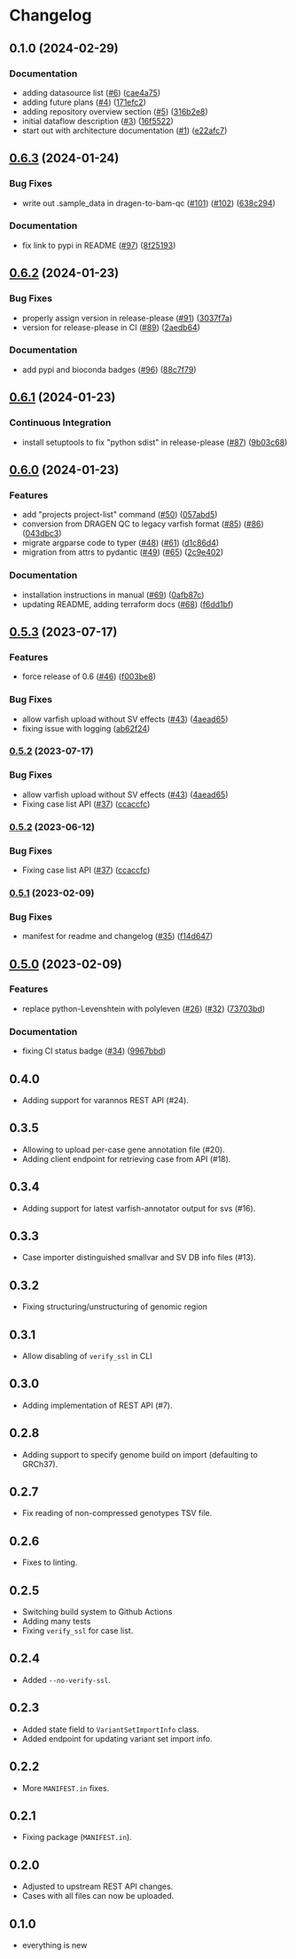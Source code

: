 # Changelog

## 0.1.0 (2024-02-29)


### Documentation

* adding datasource list ([#6](https://github.com/varfish-org/varfish-dev-docs/issues/6)) ([cae4a75](https://github.com/varfish-org/varfish-dev-docs/commit/cae4a756c9469519a000550407b32c9ce2e57a0c))
* adding future plans ([#4](https://github.com/varfish-org/varfish-dev-docs/issues/4)) ([171efc2](https://github.com/varfish-org/varfish-dev-docs/commit/171efc20dbb6ba5c8f21414dcbbb72343ac94eb0))
* adding repository overview section ([#5](https://github.com/varfish-org/varfish-dev-docs/issues/5)) ([316b2e8](https://github.com/varfish-org/varfish-dev-docs/commit/316b2e8b587457d8dfa7cfb583c0872a66a99377))
* initial dataflow description ([#3](https://github.com/varfish-org/varfish-dev-docs/issues/3)) ([16f5522](https://github.com/varfish-org/varfish-dev-docs/commit/16f5522092c242b873f689678c0c099d42070941))
* start out with architecture documentation ([#1](https://github.com/varfish-org/varfish-dev-docs/issues/1)) ([e22afc7](https://github.com/varfish-org/varfish-dev-docs/commit/e22afc790b1dfb973144adc39e9477848493a035))

## [0.6.3](https://github.com/varfish-org/varfish-cli/compare/v0.6.2...v0.6.3) (2024-01-24)


### Bug Fixes

* write out .sample_data in dragen-to-bam-qc ([#101](https://github.com/varfish-org/varfish-cli/issues/101)) ([#102](https://github.com/varfish-org/varfish-cli/issues/102)) ([638c294](https://github.com/varfish-org/varfish-cli/commit/638c2945d1ea8c4951c5d235f3aef231dcc604c6))


### Documentation

* fix link to pypi in README ([#97](https://github.com/varfish-org/varfish-cli/issues/97)) ([8f25193](https://github.com/varfish-org/varfish-cli/commit/8f25193f5fd313def2457f03e338992aa04eaf9f))

## [0.6.2](https://github.com/bihealth/varfish-cli/compare/v0.6.1...v0.6.2) (2024-01-23)


### Bug Fixes

* properly assign version in release-please ([#91](https://github.com/bihealth/varfish-cli/issues/91)) ([3037f7a](https://github.com/bihealth/varfish-cli/commit/3037f7a44ec4a6a1be641d4ee8c327c11bfacaa2))
* version for release-please in CI ([#89](https://github.com/bihealth/varfish-cli/issues/89)) ([2aedb64](https://github.com/bihealth/varfish-cli/commit/2aedb6465237211133625ef19be601e43d47be9b))


### Documentation

* add pypi and bioconda badges ([#96](https://github.com/bihealth/varfish-cli/issues/96)) ([88c7f79](https://github.com/bihealth/varfish-cli/commit/88c7f79150ca921fe21116fa4c8523840c8d22b2))

## [0.6.1](https://github.com/bihealth/varfish-cli/compare/v0.6.0...v0.6.1) (2024-01-23)


### Continuous Integration

* install setuptools to fix "python sdist" in release-please ([#87](https://github.com/bihealth/varfish-cli/issues/87)) ([9b03c68](https://github.com/bihealth/varfish-cli/commit/9b03c687e34f9e94533fbd04f02b2d4baa65e759))

## [0.6.0](https://github.com/bihealth/varfish-cli/compare/v0.5.3...v0.6.0) (2024-01-23)


### Features

* add "projects project-list" command ([#50](https://github.com/bihealth/varfish-cli/issues/50)) ([057abd5](https://github.com/bihealth/varfish-cli/commit/057abd56667e2b089ee2d30a4c761fd4b67a7278))
* conversion from DRAGEN QC to legacy varfish format ([#85](https://github.com/bihealth/varfish-cli/issues/85)) ([#86](https://github.com/bihealth/varfish-cli/issues/86)) ([043dbc3](https://github.com/bihealth/varfish-cli/commit/043dbc3437dfc2d938a3ba5a4a4ea91ffa12be4f))
* migrate argparse code to typer ([#48](https://github.com/bihealth/varfish-cli/issues/48)) ([#61](https://github.com/bihealth/varfish-cli/issues/61)) ([d1c86d4](https://github.com/bihealth/varfish-cli/commit/d1c86d43be19b66c5f3429c62772e2febadf119c))
* migration from attrs to pydantic ([#49](https://github.com/bihealth/varfish-cli/issues/49)) ([#65](https://github.com/bihealth/varfish-cli/issues/65)) ([2c9e402](https://github.com/bihealth/varfish-cli/commit/2c9e402b66731e35f2214eaca52d3ae49069613b))


### Documentation

* installation instructions in manual ([#69](https://github.com/bihealth/varfish-cli/issues/69)) ([0afb87c](https://github.com/bihealth/varfish-cli/commit/0afb87c377ebda2f50892afff4ab857bce34e4a9))
* updating README, adding terraform docs ([#68](https://github.com/bihealth/varfish-cli/issues/68)) ([f6dd1bf](https://github.com/bihealth/varfish-cli/commit/f6dd1bf850d3f1ac8637f15d165ac262d1f93b2b))

## [0.5.3](https://github.com/bihealth/varfish-cli/compare/v0.5.2...v0.5.3) (2023-07-17)


### Features

* force release of 0.6 ([#46](https://github.com/bihealth/varfish-cli/issues/46)) ([f003be8](https://github.com/bihealth/varfish-cli/commit/f003be8b1f953ff4ab22f7d274264747dd39870d))


### Bug Fixes

* allow varfish upload without SV effects ([#43](https://github.com/bihealth/varfish-cli/issues/43)) ([4aead65](https://github.com/bihealth/varfish-cli/commit/4aead65054e97adf7564f8fb3d3a3e0db755c34f))
* fixing issue with logging ([ab62f24](https://github.com/bihealth/varfish-cli/commit/ab62f242445150c2472aa45ea0c0f6d7782a7b8c))

### [0.5.2](https://www.github.com/bihealth/varfish-cli/compare/v0.5.1...v0.5.2) (2023-07-17)


### Bug Fixes

* allow varfish upload without SV effects ([#43](https://www.github.com/bihealth/varfish-cli/issues/43)) ([4aead65](https://www.github.com/bihealth/varfish-cli/commit/4aead65054e97adf7564f8fb3d3a3e0db755c34f))
* Fixing case list API ([#37](https://www.github.com/bihealth/varfish-cli/issues/37)) ([ccaccfc](https://www.github.com/bihealth/varfish-cli/commit/ccaccfcbec7fb209492f1855b5e740f20ac60bbc))

### [0.5.2](https://www.github.com/bihealth/varfish-cli/compare/v0.5.1...v0.5.2) (2023-06-12)


### Bug Fixes

* Fixing case list API ([#37](https://www.github.com/bihealth/varfish-cli/issues/37)) ([ccaccfc](https://www.github.com/bihealth/varfish-cli/commit/ccaccfcbec7fb209492f1855b5e740f20ac60bbc))

### [0.5.1](https://www.github.com/bihealth/varfish-cli/compare/v0.5.0...v0.5.1) (2023-02-09)


### Bug Fixes

* manifest for readme and changelog ([#35](https://www.github.com/bihealth/varfish-cli/issues/35)) ([f14d647](https://www.github.com/bihealth/varfish-cli/commit/f14d6472728995b9e18726fbfb7c36e86319c999))

## [0.5.0](https://www.github.com/bihealth/varfish-cli/compare/v0.4.0...v0.5.0) (2023-02-09)


### Features

* replace python-Levenshtein with polyleven ([#26](https://www.github.com/bihealth/varfish-cli/issues/26)) ([#32](https://www.github.com/bihealth/varfish-cli/issues/32)) ([73703bd](https://www.github.com/bihealth/varfish-cli/commit/73703bd73796b066de689954caa19a5767f97d76))


### Documentation

* fixing CI status badge ([#34](https://www.github.com/bihealth/varfish-cli/issues/34)) ([9967bbd](https://www.github.com/bihealth/varfish-cli/commit/9967bbd7a706d8338c188468a67a8bbebdb7a330))

## 0.4.0

- Adding support for varannos REST API (#24).

## 0.3.5

- Allowing to upload per-case gene annotation file (#20).
- Adding client endpoint for retrieving case from API (#18).

## 0.3.4

- Adding support for latest varfish-annotator output for svs (#16).

## 0.3.3

- Case importer distinguished smallvar and SV DB info files (#13).

## 0.3.2

- Fixing structuring/unstructuring of genomic region

## 0.3.1

- Allow disabling of `verify_ssl` in CLI

## 0.3.0

- Adding implementation of REST API (#7).

## 0.2.8

- Adding support to specify genome build on import (defaulting to GRCh37).

## 0.2.7

- Fix reading of non-compressed genotypes TSV file.

## 0.2.6

- Fixes to linting.

## 0.2.5

- Switching build system to Github Actions
- Adding many tests
- Fixing `verify_ssl` for case list.

## 0.2.4

- Added `--no-verify-ssl`.

## 0.2.3

- Added state field to `VariantSetImportInfo` class.
- Added endpoint for updating variant set import info.

## 0.2.2

- More `MANIFEST.in` fixes.

## 0.2.1

- Fixing package (`MANIFEST.in`).

## 0.2.0

- Adjusted to upstream REST API changes.
- Cases with all files can now be uploaded.

## 0.1.0

- everything is new

